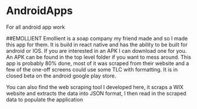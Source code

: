 # AndroidApps
For all android app work

##EMOLLIENT
Emollient is a soap company my friend made and so I made this app for them. It is build in react native and has the ability to be built for android or IOS. If you are interested in an APK I can download one for you. An APK can be found in the top level folder if you want to mess around. This app is probably 80% done, most of it was scraped from their website and a few of the one-off screens could use some TLC with formatting. It is in closed beta on the android google play store.

You can also find the web scraping tool I developed here, it scraps a WIX website and extracts the data into JSON format, I then read in the scraped data to populate the application
